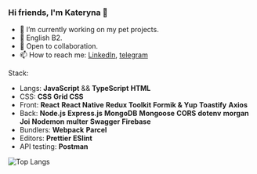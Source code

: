 ### Hi friends, I'm Kateryna 👋

- 🌱 I’m currently working on my pet projects.
- 🌱 English B2.
- 🤗 Open to collaboration.
- 📫 How to reach me: [LinkedIn](https://www.linkedin.com/in/bachkalo-kateryna/), [telegram](https://t.me/kateryna_b1)

Stack:

- Langs: **JavaScript** && **TypeScript** **HTML**
- CSS: **CSS** **Grid CSS**
- Front: **React** **React Native** **Redux Toolkit** **Formik & Yup** **Toastify** **Axios**
- Back: **Node.js** **Express.js** **MongoDB** **Mongoose** **CORS** **dotenv** **morgan** **Joi** **Nodemon** **multer** **Swagger** **Firebase**
- Bundlers: **Webpack** **Parcel**
- Editors: **Prettier** **ESlint**
- API testing: **Postman**

![Top Langs](https://github-readme-stats.vercel.app/api/top-langs/?username=KaterynaBachkalo&layout=compact&theme=tokyonight)

